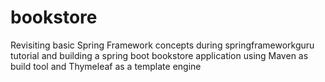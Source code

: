 # bookstore
 Revisiting basic Spring Framework concepts during springframeworkguru tutorial and building a spring boot bookstore application using Maven as build tool and Thymeleaf as a template engine
